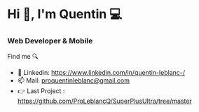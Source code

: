 
# Hi 👋, I'm Quentin 💻


### Web Developer & Mobile

 Find me 🔍
 
- 🚀 Linkedin: https://www.linkedin.com/in/quentin-leblanc-/
- 📫 Mail: proquentinleblanc@gmail.com    
- 👉 Last Project : https://github.com/ProLeblancQ/SuperPlusUltra/tree/master

<!---
ProLeblancQ/ProLeblancQ is a ✨ special ✨ repository because its `README.md` (this file) appears on your GitHub profile.
You can click the Preview link to take a look at your changes.
--->
